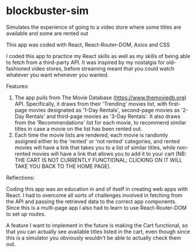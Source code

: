 # blockbuster-sim
Simulates the experience of going to a video store where some titles are available and some are rented out

This app was coded with React, React-Router-DOM, Axios and CSS

I coded this app to practice my React skills as well as my skills of being able to fetch from a third-party API. It was inspired by my nostalgia for old-fashioned video stores, before streaming meant that you could watch whatever you want whenever you wanted.

Features:

1. The app pulls from The Movie Database (https://www.themoviedb.org) API. Specifically, it draws from their 'Trending' movies list, with first-page movies designated as '1-Day Rentals', second-page movies as '2-Day Rentals' and third-page movies as '3-Day Rentals'. It also draws from the 'Recommendations' list for each movie, to recommend similar titles in case a movie on the list has been rented out.
2. Each time the movie lists are rendered, each movie is randomly assigned either to the 'rented' or 'not rented' categories, and rented movies will have a link that takes you to a list of similar titles, while non-rented movies will have a link that allows you to add it to your cart (NB: THE CART IS NOT CURRENTLY FUNCTIONAL; CLICKING ON IT WILL TAKE YOU BACK TO THE HOME PAGE).

Reflections:

Coding this app was an education in and of itself in creating web apps with React. I had to overcome all sorts of challenges involved in fetching from the API and passing the retrieved data to the correct app components. Since this is a multi-page app I also had to learn to use React-Router-DOM to set up routes.

A feature I want to implement in the future is making the Cart functional, so that you can actually see available titles listed in the cart, even though since this is a simulator you obviously wouldn't be able to actually check them out.
